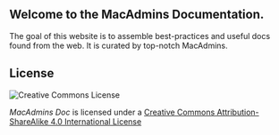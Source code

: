 ## Welcome to the MacAdmins Documentation.

The goal of this website is to assemble best-practices and useful docs found from the web. It is curated by top-notch MacAdmins.

## License
![Creative Commons License](https://i.creativecommons.org/l/by-sa/4.0/88x31.png)

_MacAdmins Doc_ is licensed under a [Creative Commons Attribution-ShareAlike 4.0 International License](http://creativecommons.org/licenses/by-sa/4.0/)
